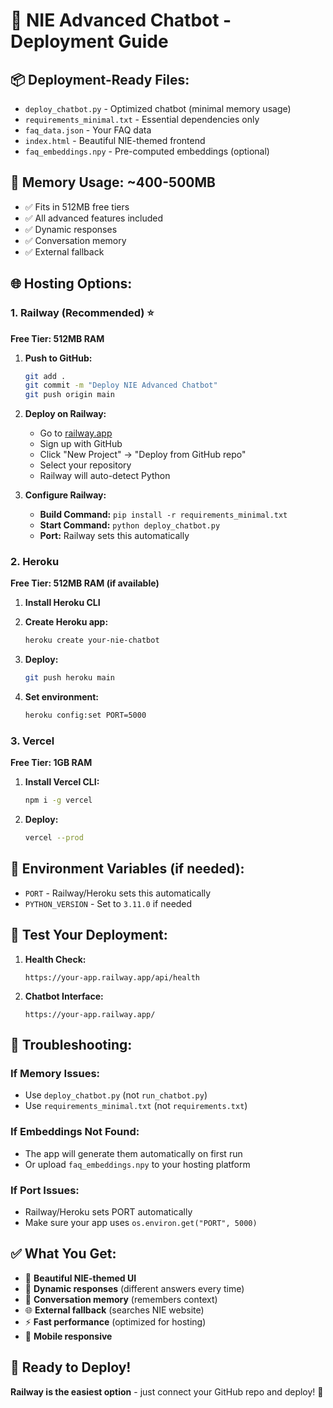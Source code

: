 # 🚀 NIE Advanced Chatbot - Deployment Guide

## 📦 **Deployment-Ready Files:**

- `deploy_chatbot.py` - Optimized chatbot (minimal memory usage)
- `requirements_minimal.txt` - Essential dependencies only
- `faq_data.json` - Your FAQ data
- `index.html` - Beautiful NIE-themed frontend
- `faq_embeddings.npy` - Pre-computed embeddings (optional)

## 🎯 **Memory Usage: ~400-500MB**
- ✅ Fits in 512MB free tiers
- ✅ All advanced features included
- ✅ Dynamic responses
- ✅ Conversation memory
- ✅ External fallback

## 🌐 **Hosting Options:**

### **1. Railway (Recommended) ⭐**
**Free Tier: 512MB RAM**

1. **Push to GitHub:**
   ```bash
   git add .
   git commit -m "Deploy NIE Advanced Chatbot"
   git push origin main
   ```

2. **Deploy on Railway:**
   - Go to [railway.app](https://railway.app)
   - Sign up with GitHub
   - Click "New Project" → "Deploy from GitHub repo"
   - Select your repository
   - Railway will auto-detect Python

3. **Configure Railway:**
   - **Build Command:** `pip install -r requirements_minimal.txt`
   - **Start Command:** `python deploy_chatbot.py`
   - **Port:** Railway sets this automatically

### **2. Heroku**
**Free Tier: 512MB RAM (if available)**

1. **Install Heroku CLI**
2. **Create Heroku app:**
   ```bash
   heroku create your-nie-chatbot
   ```

3. **Deploy:**
   ```bash
   git push heroku main
   ```

4. **Set environment:**
   ```bash
   heroku config:set PORT=5000
   ```

### **3. Vercel**
**Free Tier: 1GB RAM**

1. **Install Vercel CLI:**
   ```bash
   npm i -g vercel
   ```

2. **Deploy:**
   ```bash
   vercel --prod
   ```

## 📝 **Environment Variables (if needed):**
- `PORT` - Railway/Heroku sets this automatically
- `PYTHON_VERSION` - Set to `3.11.0` if needed

## 🧪 **Test Your Deployment:**

1. **Health Check:**
   ```
   https://your-app.railway.app/api/health
   ```

2. **Chatbot Interface:**
   ```
   https://your-app.railway.app/
   ```

## 🔧 **Troubleshooting:**

### **If Memory Issues:**
- Use `deploy_chatbot.py` (not `run_chatbot.py`)
- Use `requirements_minimal.txt` (not `requirements.txt`)

### **If Embeddings Not Found:**
- The app will generate them automatically on first run
- Or upload `faq_embeddings.npy` to your hosting platform

### **If Port Issues:**
- Railway/Heroku sets PORT automatically
- Make sure your app uses `os.environ.get("PORT", 5000)`

## ✅ **What You Get:**

- 🎨 **Beautiful NIE-themed UI**
- 🔄 **Dynamic responses** (different answers every time)
- 💾 **Conversation memory** (remembers context)
- 🌐 **External fallback** (searches NIE website)
- ⚡ **Fast performance** (optimized for hosting)
- 📱 **Mobile responsive**

## 🎉 **Ready to Deploy!**

**Railway is the easiest option** - just connect your GitHub repo and deploy! 🚀
